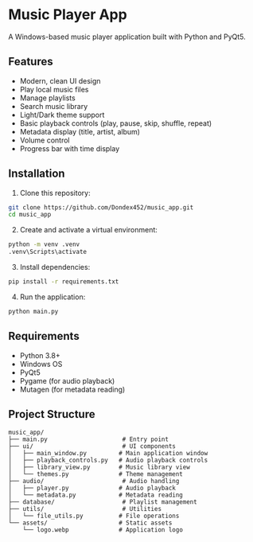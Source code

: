 # Music Player App

A Windows-based music player application built with Python and PyQt5.

## Features
- Modern, clean UI design
- Play local music files
- Manage playlists
- Search music library
- Light/Dark theme support
- Basic playback controls (play, pause, skip, shuffle, repeat)
- Metadata display (title, artist, album)
- Volume control
- Progress bar with time display

## Installation

1. Clone this repository:
```bash
git clone https://github.com/Dondex452/music_app.git
cd music_app
```

2. Create and activate a virtual environment:
```bash
python -m venv .venv
.venv\Scripts\activate
```

3. Install dependencies:
```bash
pip install -r requirements.txt
```

4. Run the application:
```bash
python main.py
```

## Requirements
- Python 3.8+
- Windows OS
- PyQt5
- Pygame (for audio playback)
- Mutagen (for metadata reading)

## Project Structure
```
music_app/
├── main.py                     # Entry point
├── ui/                         # UI components
│   ├── main_window.py         # Main application window
│   ├── playback_controls.py   # Audio playback controls
│   ├── library_view.py        # Music library view
│   └── themes.py              # Theme management
├── audio/                      # Audio handling
│   ├── player.py              # Audio playback
│   └── metadata.py            # Metadata reading
├── database/                   # Playlist management
├── utils/                      # Utilities
│   └── file_utils.py          # File operations
└── assets/                    # Static assets
    └── logo.webp              # Application logo
